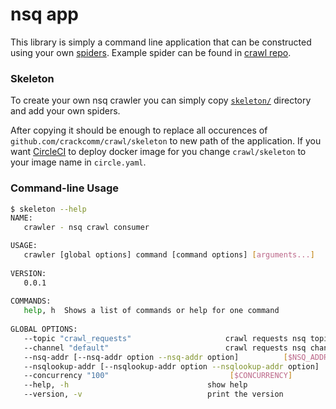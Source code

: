 # nsq app

This library is simply a command line application that can be constructed using your own [spiders](https://godoc.org/github.com/crackcomm/crawl/nsq/consumer#Spider).
Example spider can be found in [crawl repo](https://github.com/crackcomm/crawl/blob/master/examples/imdb/spider/spider.go).

### Skeleton

To create your own nsq crawler you can simply copy [`skeleton/`](https://github.com/crackcomm/crawl/tree/master/nsq/consumer/skeleton)
directory and add your own spiders.

After copying it should be enough to replace all occurences of `github.com/crackcomm/crawl/skeleton` to new path of the application.
If you want [CircleCI](https://circleci.com/) to deploy docker image for you change `crawl/skeleton` to your image name in `circle.yaml`.

### Command-line Usage

```sh
$ skeleton --help
NAME:
   crawler - nsq crawl consumer

USAGE:
   crawler [global options] command [command options] [arguments...]
   
VERSION:
   0.0.1
   
COMMANDS:
   help, h	Shows a list of commands or help for one command
   
GLOBAL OPTIONS:
   --topic "crawl_requests"						crawl requests nsq topic (required) [$TOPIC]
   --channel "default"							crawl requests nsq channel (required) [$CHANNEL]
   --nsq-addr [--nsq-addr option --nsq-addr option]			 [$NSQ_ADDR]
   --nsqlookup-addr [--nsqlookup-addr option --nsqlookup-addr option]	 [$NSQLOOKUP_ADDR]
   --concurrency "100"							 [$CONCURRENCY]
   --help, -h								show help
   --version, -v							print the version
   
```
